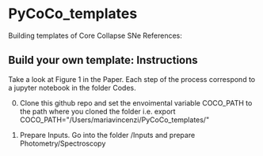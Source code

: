 # PyCoCo_templates
Building templates of Core Collapse SNe
References:


## Build your own template: Instructions
Take a look at Figure 1 in the Paper.
Each step of the process correspond to a jupyter notebook in the folder Codes.

0) Clone this github repo and set the envoimental variable COCO_PATH to the path where you cloned the folder
i.e. export COCO_PATH="/Users/mariavincenzi/PyCoCo_templates/"
 
1) Prepare Inputs. Go into the folder /Inputs and prepare Photometry/Spectroscopy

